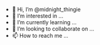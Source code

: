 - 👋 Hi, I’m @midnight_thingie
- 👀 I’m interested in ...
- 🌱 I’m currently learning ...
- 💞️ I’m looking to collaborate on ...
- 📫 How to reach me ...

<!---
Krishbsty/Krishbsty is a ✨ special ✨ repository because its `README.md` (this file) appears on your GitHub profile.
You can click the Preview link to take a look at your changes.
--->
